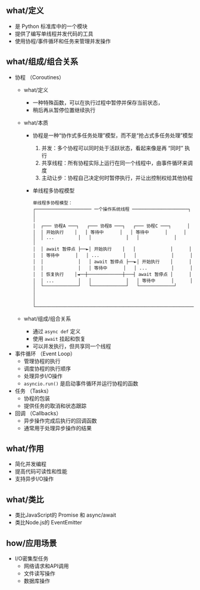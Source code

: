 
## what/定义

- 是 Python 标准库中的一个模块
- 提供了编写单线程并发代码的工具
- 使用协程/事件循环和任务来管理并发操作

## what/组成/组合关系

- 协程 （Coroutines）
  - what/定义
    - 一种特殊函数，可以在执行过程中暂停并保存当前状态，
    - 稍后再从暂停位置继续执行
  - what/本质
    - 协程是一种“协作式多任务处理”模型，而不是“抢占式多任务处理”模型
        1. 并发：多个协程可以同时处于活跃状态，看起来像是再 “同时” 执行
        2. 共享线程：所有协程实际上运行在同一个线程中，由事件循环来调度
        3. 主动让步：协程自己决定何时暂停执行，并让出控制权给其他协程
    - 单线程多协程模型

        ```text
        单线程多协程模型：
        ┌───────────────────── 一个操作系统线程 ─────────────────────┐
        │                                                           │
        │  ┌─── 协程A ───┐   ┌─── 协程B ───┐   ┌─── 协程C ───┐      │
        │  │ 开始执行    │   │ 等待中      │   │ 等待中      │      │
        │  │ ...         │   │             │   │             │      │
        │  │ await 暂停点 ├──►│ 开始执行    │   │             │      │
        │  │ 等待中      │   │ ...         │   │             │      │
        │  │             │   │ await 暂停点 ├──►│ 开始执行    │      │
        │  │             │   │ 等待中      │   │ ...         │      │
        │  │ 恢复执行    │◄──┼─────────────┼───┤ await 暂停点 │      │
        │  │ ...         │   │             │   │ 等待中      │      │
        │  └─────────────┘   └─────────────┘   └─────────────┘      │
        │                                                           │
        └───────────────────────────────────────────────────────────┘
        ```

  - what/组成/组合关系
    - 通过 `async def` 定义
    - 使用 `await` 挂起和恢复
    - 可以并发执行，但共享同一个线程
- 事件循环 （Event Loop）
  - 管理协程的执行
  - 调度协程的执行顺序
  - 处理异步I/O操作
  - `asyncio.run()` 是启动事件循环并运行协程的函数
- 任务 （Tasks）
  - 协程的包装
  - 提供任务的取消和状态跟踪
- 回调 （Callbacks）
  - 异步操作完成后执行的回调函数
  - 通常用于处理异步操作的结果

## what/作用

- 简化并发编程
- 提高代码可读性和性能
- 支持异步I/O操作

## what/类比

- 类比JavaScript的 Promise 和 async/await
- 类比Node.js的 EventEmitter

## how/应用场景

- I/O密集型任务
  - 网络请求和API调用
  - 文件读写操作
  - 数据库操作

